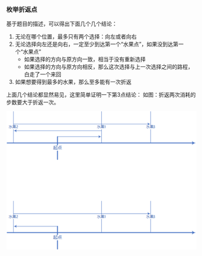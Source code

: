 ### 枚举折返点

基于题目的描述，可以得出下面几个几个结论：

1. 无论在哪个位置，最多只有两个选择：向左或者向右
2. 无论选择向左还是向右，一定至少到达第一个“水果点”，如果没到达第一个“水果点”
    - 如果选择的方向与原方向一致，相当于没有重新选择
    - 如果选择的方向与原方向相反，那么这次选择与上一次选择之间的路程，白走了一个来回
3. 如果想要得到最多的水果，那么至多能有一次折返

上面几个结论都显然易见，这里简单证明一下第3点结论：
如图：折返两次消耗的步数要大于折返一次。

![](./assets/img/Solution2106_4_01.png)
